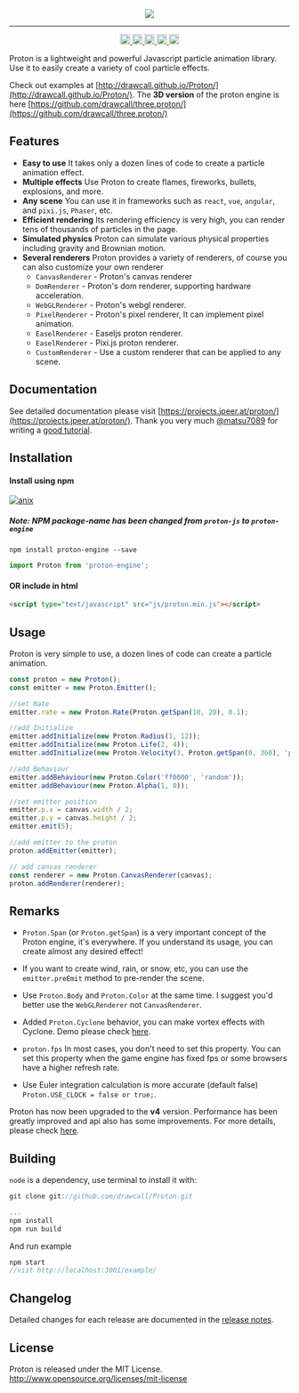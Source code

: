 <div align=center><img src="https://drawcall.github.io/Proton/images/logo/proton.png"/></div>

---

<div align="center">
  <a href='https://www.npmjs.com/package/proton-engine'>
    <img src='https://badge.fury.io/js/proton-engine.svg' alt='npm version' height='18'>
  </a>
  <a href='https://travis-ci.com/drawcall/Proton'>
    <img src='https://travis-ci.com/drawcall/Proton.svg?branch=master' alt='travis' height='18'>
  </a>
  <a href='https://github.com/drawcall/Proton/issues'>
    <img src='https://img.shields.io/github/issues/drawcall/Proton.svg' alt='issues open' height='18'>
  </a>
  <a href='https://cdnjs.com/libraries/proton-engine'>
    <img src='https://img.shields.io/cdnjs/v/proton-engine' alt='issues open' height='18'>
  </a>
  <a href='#'>
    <img src='https://img.shields.io/npm/l/proton-engine.svg' alt='license:MIT' height='18'>
  </a>
</div>


Proton is a lightweight and powerful Javascript particle animation library. Use it to easily create a variety of cool particle effects.

Check out examples at [http://drawcall.github.io/Proton/](http://drawcall.github.io/Proton/). The **3D version** of the proton engine is here [https://github.com/drawcall/three.proton/](https://github.com/drawcall/three.proton/)

## Features

- **Easy to use** It takes only a dozen lines of code to create a particle animation effect.
- **Multiple effects** Use Proton to create flames, fireworks, bullets, explosions, and more.
- **Any scene** You can use it in frameworks such as `react`, `vue`, `angular`, and `pixi.js`, `Phaser`, etc.
- **Efficient rendering** Its rendering efficiency is very high, you can render tens of thousands of particles in the page.
- **Simulated physics** Proton can simulate various physical properties including gravity and Brownian motion.
- **Several renderers** Proton provides a variety of renderers, of course you can also customize your own renderer
  - `CanvasRenderer` - Proton's canvas renderer
  - `DomRenderer` - Proton's dom renderer, supporting hardware acceleration.
  - `WebGLRenderer` - Proton's webgl renderer.
  - `PixelRenderer` - Proton's pixel renderer, It can implement pixel animation.
  - `EaselRenderer` - Easeljs proton renderer.
  - `EaselRenderer` - Pixi.js proton renderer.
  - `CustomRenderer` - Use a custom renderer that can be applied to any scene.

## Documentation

See detailed documentation please visit [https://projects.jpeer.at/proton/](https://projects.jpeer.at/proton/).
Thank you very much [@matsu7089](https://github.com/matsu7089) for writing a [good tutorial](https://qiita.com/matsu7089/items/dcb7d326e4ec1340eba6).
 

## Installation

#### Install using npm 
[![anix](https://nodei.co/npm/proton-engine.png)](https://npmjs.org/package/proton-engine)

##### Note: NPM package-name has been changed from `proton-js` to `proton-engine`

```shell
npm install proton-engine --save
```

```javascript
import Proton from 'proton-engine';
```

#### OR include in html
```html
<script type="text/javascript" src="js/proton.min.js"></script> 
```

## Usage

Proton is very simple to use, a dozen lines of code can create a particle animation.

```javascript
const proton = new Proton();
const emitter = new Proton.Emitter();

//set Rate
emitter.rate = new Proton.Rate(Proton.getSpan(10, 20), 0.1);

//add Initialize
emitter.addInitialize(new Proton.Radius(1, 12));
emitter.addInitialize(new Proton.Life(2, 4));
emitter.addInitialize(new Proton.Velocity(3, Proton.getSpan(0, 360), 'polar'));

//add Behaviour
emitter.addBehaviour(new Proton.Color('ff0000', 'random'));
emitter.addBehaviour(new Proton.Alpha(1, 0));

//set emitter position
emitter.p.x = canvas.width / 2;
emitter.p.y = canvas.height / 2;
emitter.emit(5);

//add emitter to the proton
proton.addEmitter(emitter);

// add canvas renderer
const renderer = new Proton.CanvasRenderer(canvas);
proton.addRenderer(renderer);
```

## Remarks
* `Proton.Span` (or `Proton.getSpan`) is a very important concept of the Proton engine, it's everywhere. If you understand its usage, you can create almost any desired effect! 

* If you want to create wind, rain, or snow, etc, you can use the `emitter.preEmit` method to pre-render the scene.

* Use `Proton.Body` and `Proton.Color` at the same time. I suggest you'd better use the `WebGLRenderer` not `CanvasRenderer`.

* Added `Proton.Cyclone` behavior, you can make vortex effects with Cyclone. Demo please check [here](https://codesandbox.io/s/proton-cyclone-rzweu).

* `proton.fps` In most cases, you don't need to set this property. You can set this property when the game engine has fixed fps or some browsers have a higher refresh rate.

* Use Euler integration calculation is more accurate (default false) `Proton.USE_CLOCK = false or true;`.

Proton has now been upgraded to the __v4__ version. Performance has been greatly improved and api also has some improvements. For more details, please check [here](https://github.com/drawcall/Proton/releases).

## Building

`node` is a dependency, use terminal to install it with:   

```javascript
git clone git://github.com/drawcall/Proton.git

...
npm install
npm run build
``` 

And run example

```javascript
npm start
//vist http://localhost:3001/example/
```

## Changelog
Detailed changes for each release are documented in the [release notes](https://github.com/drawcall/Proton/releases).


## License
Proton is released under the MIT License. http://www.opensource.org/licenses/mit-license
